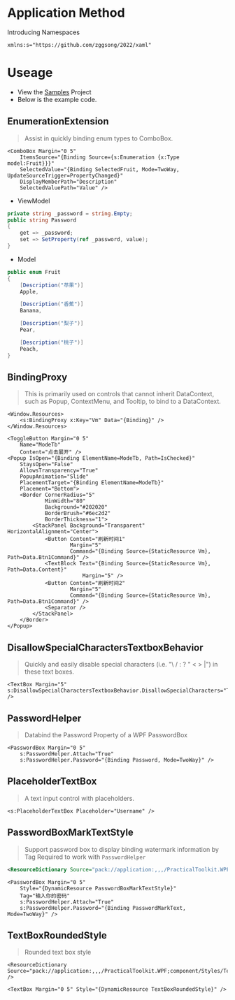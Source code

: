 ﻿# Application Method

Introducing Namespaces

```xaml
xmlns:s="https://github.com/zggsong/2022/xaml"
```

# Useage

- View the [Samples](https://github.com/ZGGSONG/PracticalToolkit/tree/main/src/PracticalToolkit.WPF.Samples) Project
- Below is the example code.

## EnumerationExtension

> Assist in quickly binding enum types to ComboBox.

```xaml
<ComboBox Margin="0 5"
	ItemsSource="{Binding Source={s:Enumeration {x:Type  model:Fruit}}}"
	SelectedValue="{Binding SelectedFruit, Mode=TwoWay, UpdateSourceTrigger=PropertyChanged}"
	DisplayMemberPath="Description"
	SelectedValuePath="Value" />
```

- ViewModel

```csharp
private string _password = string.Empty;
public string Password
{
    get => _password;
    set => SetProperty(ref _password, value);
}
```


- Model

```csharp
public enum Fruit
{
    [Description("苹果")]
    Apple,

    [Description("香蕉")]
    Banana,

    [Description("梨子")]
    Pear,

    [Description("桃子")]
    Peach,
}
```

## BindingProxy

> This is primarily used on controls that cannot inherit DataContext, such as Popup, ContextMenu, and Tooltip, to bind to a DataContext.

```xaml
<Window.Resources>
    <s:BindingProxy x:Key="Vm" Data="{Binding}" />
</Window.Resources>
```

```xaml
<ToggleButton Margin="0 5"
    Name="ModeTb"
    Content="点击展开" />
<Popup IsOpen="{Binding ElementName=ModeTb, Path=IsChecked}"
    StaysOpen="False"
    AllowsTransparency="True"
    PopupAnimation="Slide"
    PlacementTarget="{Binding ElementName=ModeTb}"
    Placement="Bottom">
    <Border CornerRadius="5"
            MinWidth="80"
            Background="#202020"
            BorderBrush="#6ec2d2"
            BorderThickness="1">
        <StackPanel Background="Transparent" HorizontalAlignment="Center">
            <Button Content="刷新时间1"
                    Margin="5"
                    Command="{Binding Source={StaticResource Vm}, Path=Data.Btn1Command}" />
            <TextBlock Text="{Binding Source={StaticResource Vm}, Path=Data.Content}"
                        Margin="5" />
            <Button Content="刷新时间2"
                    Margin="5"
                    Command="{Binding Source={StaticResource Vm}, Path=Data.Btn1Command}" />
            <Separator />
        </StackPanel>
    </Border>
</Popup>
```

## DisallowSpecialCharactersTextboxBehavior

> Quickly and easily disable special characters (i.e. "\ / : ? " < > |") in these text boxes.

```xaml
<TextBox Margin="5" s:DisallowSpecialCharactersTextboxBehavior.DisallowSpecialCharacters="True" />
```

## PasswordHelper

> Databind the Password Property of a WPF PasswordBox

```xaml
<PasswordBox Margin="0 5"
    s:PasswordHelper.Attach="True"
    s:PasswordHelper.Password="{Binding Password, Mode=TwoWay}" />
```

## PlaceholderTextBox

> A text input control with placeholders.

```xaml
<s:PlaceholderTextBox Placeholder="Username" />
```

## PasswordBoxMarkTextStyle

> Support password box to display binding watermark information by Tag
> Required to work with `PasswordHelper`


```xml
<ResourceDictionary Source="pack://application:,,,/PracticalToolkit.WPF;component/Styles/PasswordBoxStyle.xaml" />
```

```xaml
<PasswordBox Margin="0 5"
    Style="{DynamicResource PasswordBoxMarkTextStyle}"
    Tag="输入你的密码"
    s:PasswordHelper.Attach="True"
    s:PasswordHelper.Password="{Binding PasswordMarkText, Mode=TwoWay}" />
```

## TextBoxRoundedStyle

> Rounded text box style

```xaml
<ResourceDictionary Source="pack://application:,,,/PracticalToolkit.WPF;component/Styles/TextBoxStyle.xaml" />
```

```xaml
<TextBox Margin="0 5" Style="{DynamicResource TextBoxRoundedStyle}" />
```